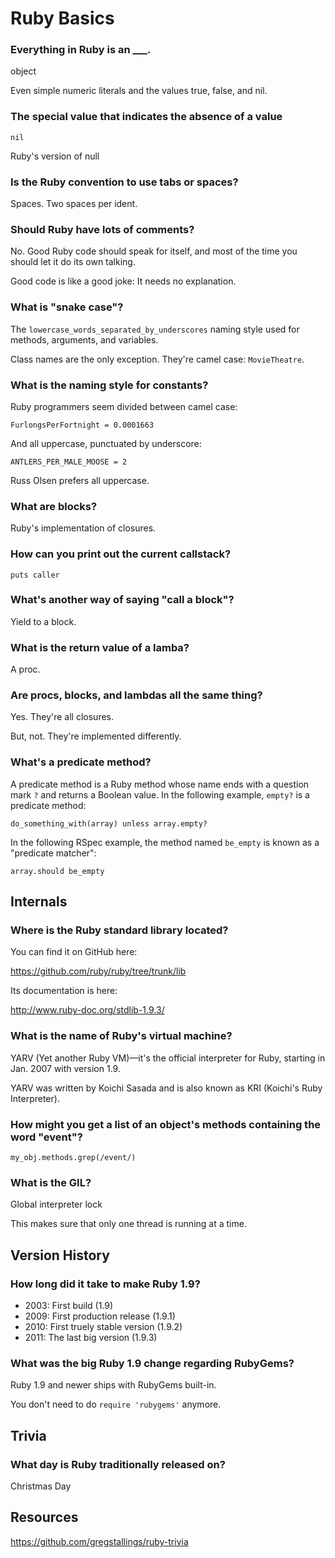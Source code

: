 Ruby Basics
===========

### Everything in Ruby is an ___.

object

Even simple numeric literals and the values true, false, and nil.

### The special value that indicates the absence of a value

`nil`

Ruby's version of null

### Is the Ruby convention to use tabs or spaces?

Spaces. Two spaces per ident.

### Should Ruby have lots of comments?

No. Good Ruby code should speak for itself, and most of the time you should let it do its own talking.

Good code is like a good joke: It needs no explanation.

### What is "snake case"?

The `lowercase_words_separated_by_underscores` naming style used for methods, arguments, and variables.

Class names are the only exception. They're camel case: `MovieTheatre`.

### What is the naming style for constants?

Ruby programmers seem divided between camel case:

`FurlongsPerFortnight = 0.0001663`

And all uppercase, punctuated by underscore:

`ANTLERS_PER_MALE_MOOSE = 2`

Russ Olsen prefers all uppercase.

### What are blocks?

Ruby's implementation of closures.

### How can you print out the current callstack?

    puts caller

### What's another way of saying "call a block"?

Yield to a block.

### What is the return value of a lamba?

A proc.

### Are procs, blocks, and lambdas all the same thing?

Yes. They're all closures.

But, not. They're implemented differently.

### What's a predicate method?

A predicate method is a Ruby method whose name ends with a question mark `?` and returns a Boolean value. In the following example, `empty?` is a predicate method:

    do_something_with(array) unless array.empty?

In the following RSpec example, the method named `be_empty` is known as a "predicate matcher":

    array.should be_empty

## Internals

### Where is the Ruby standard library located?

You can find it on GitHub here:

https://github.com/ruby/ruby/tree/trunk/lib

Its documentation is here:

http://www.ruby-doc.org/stdlib-1.9.3/

### What is the name of Ruby's virtual machine?

YARV (Yet another Ruby VM)—it's the official interpreter for Ruby, starting in Jan. 2007 with version 1.9.

YARV was written by Koichi Sasada and is also known as KRI (Koichi's Ruby Interpreter).

### How might you get a list of an object's methods containing the word "event"?

    my_obj.methods.grep(/event/)

### What is the GIL?

Global interpreter lock

This makes sure that only one thread is running at a time.

## Version History

### How long did it take to make Ruby 1.9?

- 2003: First build (1.9)
- 2009: First production release (1.9.1)
- 2010: First truely stable version (1.9.2)
- 2011: The last big version (1.9.3)

### What was the big Ruby 1.9 change regarding RubyGems?

Ruby 1.9 and newer ships with RubyGems built-in.

You don't need to do `require 'rubygems'` anymore.

## Trivia

### What day is Ruby traditionally released on?

Christmas Day

## Resources

https://github.com/gregstallings/ruby-trivia
